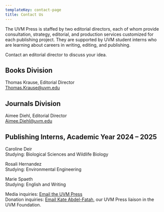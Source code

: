 ```yaml
---
templateKey: contact-page
title: Contact Us
---
```

The UVM Press is staffed by two editorial directors, each of whom provide consultation, strategy, editorial, and production services customized for each publishing project. They are supported by UVM student interns who are learning about careers in writing, editing, and publishing.

Contact an editorial director to discuss your idea.

## Books Division
Thomas Krause, Editorial Director<br>
[Thomas.Krause@uvm.edu](mailto:Thomas.Krause@uvm.edu)

## Journals Division
Aimee Diehl, Editorial Director<br>
[Aimee.Diehl@uvm.edu](mailto:Aimee.Diehl@uvm.edu)

## Publishing Interns, Academic Year 2024 – 2025

Caroline Deir<br>
Studying: Biological Sciences and Wildlife Biology

Rosali Hernandez<br>
Studying: Environmental Engineering

Marie Spaeth<br>
Studying: English and Writing

Media inquiries: [Email the UVM Press](mailto:press@uvm.edu) <br>
Donation inquiries: [Email Kate Abdel-Fatah](mailto:Katharine.Abdelfatah@uvm.edu?subject=Supporting%20UVM%20Press), our UVM Press liaison in the UVM Foundation. 

